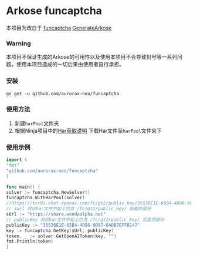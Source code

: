 # Arkose funcaptcha

本项目为改自于
[funcaptcha](https://github.com/acheong08/funcaptcha)
[GenerateArkose](https://github.com/Ink-Osier/GenerateArkose)

### Warning

本项目不保证生成的Arkose的可用性以及使用本项目不会导致封号等一系列问题，使用本项目造成的一切后果由使用者自行承担。

### 安装

```
go get -u github.com/aurorax-neo/funcaptcha
```

### 使用方法

1. 新建`harPool`文件夹
2. 根据Ninja项目中的[Har获取说明](https://github.com/gngpp/ninja/blob/main/doc/readme_zh.md#arkoselabs)
   下载Har文件至`harPool`文件夹下

### 使用示例

```go
import (
"fmt"
"github.com/aurorax-neo/funcaptcha"
)

func main() {
solver := funcaptcha.NewSolver()
funcaptcha.WithHarPool(solver)
//https://tcr9i.chat.openai.com/fc/gt2/public_key/35536E1E-65B4-4D96-9D97-6ADB7EFF8147
// surl 对应har文件中如上包含 /fc/gt2/public_key/ 前面的部分
sUrl := "https://share.wendaalpha.net"
// publicKey 对应har文件中如上包含 /fc/gt2/public_key/ 后面的部分
publicKey := "35536E1E-65B4-4D96-9D97-6ADB7EFF8147"
key := funcaptcha.GetKey(sUrl, publicKey)
token, _ := solver.GetOpenAIToken(key, "")
fmt.Println(token)
}
```
